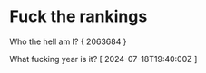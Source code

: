 # Fuck the rankings

Who the hell am I?
{ 2063684 }

What fucking year is it?
[ 2024-07-18T19:40:00Z ]
